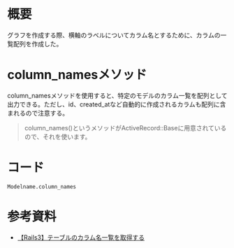 # 概要
グラフを作成する際、横軸のラベルについてカラム名とするために、カラムの一覧配列を作成した。

# column_namesメソッド
column_namesメソッドを使用すると、特定のモデルのカラム一覧を配列として出力できる。ただし、id、created_atなど自動的に作成されるカラムも配列に含まれるので注意する。

> column_names()というメソッドがActiveRecord::Baseに用意されているので、それを使います。

# コード
``Modelname.column_names``

# 参考資料
- [【Rails3】テーブルのカラム名一覧を取得する](https://zucay.hatenadiary.org/entry/20120110/1326192117)

